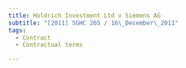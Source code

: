 ```yaml
---
title: Holdrich Investment Ltd v Siemens AG
subtitle: "[2011] SGHC 265 / 16\_December\_2011"
tags:
  - Contract
  - Contractual terms

---
```



